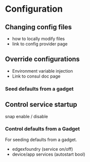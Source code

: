 # Configuration


## Changing config files
- how to locally modify files
- link to config provider page

## Override configurations
- Environment variable injection
- Link to consul doc page

### Seed defaults from a gadget

## Control service startup
snap enable / disable

### Control defaults from a Gadget
For seeding defaults from a gadget.
- edgexfoundry (service on/off)
- device/app services (autostart bool)
